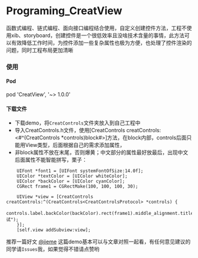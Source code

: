 # Programing_CreatView

函数式编程、链式编程、面向接口编程结合使用，自定义创建控件方法，工程不使用xib、storyboard，创建控件是一个很低效率且没啥技术含量的事情，此方法可以有效降低工作时间，为控件添加一些复杂属性也极为方便，也处理了控件渲染的问题，同时工程布局更加清晰

### 使用
#### Pod
pod 'CreatView', '~> 1.0.0'

#### 下载文件
- 下载demo，将`CreatControls`文件夹放入到自己工程中
- 导入CreatControls.h文件，使用[CreatControls creatControls:<#^(CreatControls<CreatControlsProtocol> *controls)block#>]方法，在block内部，controls后面只能用View类型，后面根据自己的需求添加属性，
- 非block属性不放在末尾，否则爆黄；中文部分的属性最好放最后，出现中文后面属性不能智能拼写，栗子：
```
    UIFont *font1 = [UIFont systemFontOfSize:14.0f];
    UIColor *textColor = [UIColor whiteColor];
    UIColor *backColor = [UIColor cyanColor];
    CGRect frame1 = CGRectMake(100, 100, 100, 30);

    UIView *view = [CreatControls creatControls:^(CreatControls<CreatControlsProtocol> *controls) {
        controls.label.backColor(backColor).rect(frame1).middle_alignment.titleColor(textColor).setFont(font1).title(@"测试");
    }];
    [self.view addSubview:view];
```

推荐一篇好文 [@jieme](http://www.jianshu.com/u/469322a6bd44)
这篇demo基本可以与文章对照一起看，有任何意见建议的同学请`Issues`我，如果觉得不错请点赞哟
